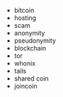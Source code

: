  - bitcoin
 - hosting
 - scam
 - anonymity
 - pseudonymity
 - blockchain
 - tor
 - whonix
 - tails
 - shared coin
 - joincoin